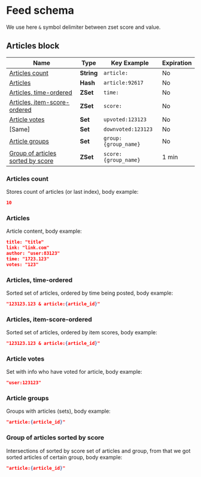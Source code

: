 # Feed schema

We use here `&` symbol delimiter between zset score and value.

## Articles block

| Name                                                                    | Type       | Key Example          | Expiration |
| ----------------------------------------------------------------------- | ---------- | -------------------- | ---------- |
| [Articles count](#articles-count)                                       | **String** | `article:`           | No         |
| [Articles](#articles)                                                   | **Hash**   | `article:92617`      | No         |
| [Articles, time-ordered](#articles-time-ordered)                        | **ZSet**   | `time:`              | No         |
| [Articles, item-score-ordered](#articles-item-score-ordered)            | **ZSet**   | `score:`             | No         |
| [Article votes](#article-votes)                                         | **Set**    | `upvoted:123123`     | No         |
| [Same]                                                                  | **Set**    | `downvoted:123123`   | No         |
| [Article groups](#article-groups)                                       | **Set**    | `group:{group_name}` | No         |
| [Group of articles sorted by score](#group-of-articles-sorted-by-score) | **ZSet**   | `score:{group_name}` | 1 min      |

### Articles count

Stores count of articles (or last index), body example:

```json
10
```

### Articles

Article content, body example:

```json
title: "title"
link: "link.com"
author: "user:83123"
time: "1723.123"
votes: "123"
```

### Articles, time-ordered

Sorted set of articles, ordered by time being posted, body example:

```json
"123123.123 & article:{article_id}"
```

### Articles, item-score-ordered

Sorted set of articles, ordered by item scores, body example:

```json
"123123.123 & article:{article_id}"
```

### Article votes

Set with info who have voted for article, body example:

```json
"user:123123"
```

### Article groups

Groups with articles (sets), body example:

```json
"article:{article_id}"
```

### Group of articles sorted by score

Intersections of sorted by score set of articles and group, from that we got
sorted articles of certain group, body example:

```json
"article:{article_id}"
```
